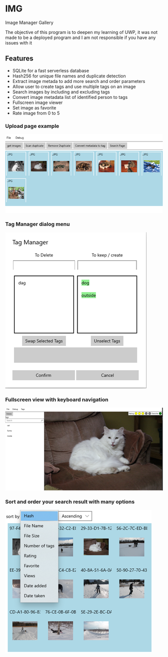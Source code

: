 # IMG
Image Manager Gallery

The objective of this program is to deepen my learning of UWP, it was not made to be a deployed program and I am not responsible if you have any issues with it

## Features
- SQLite for a fast serverless database
- Hash256 for unique file names and duplicate detection
- Extract image metada to add more search and order parameters
- Allow user to create tags and use multiple tags on an image
- Search images by including and excluding tags
- Convert image metadata list of identified person to tags
- Fullscreen image viewer
- Set image as favorite
- Rate image from 0 to 5

### Upload page example

![Upload page](/IMG/Assets/GitReadme/searchPage.png)

### Tag Manager dialog menu

![Upload page](/IMG/Assets/GitReadme/tagManager.png)

### Fullscreen view with keyboard navigation

![Upload page](/IMG/Assets/GitReadme/Fullscreen.png)

### Sort and order your search result with many options

![Upload page](/IMG/Assets/GitReadme/sort.png)
